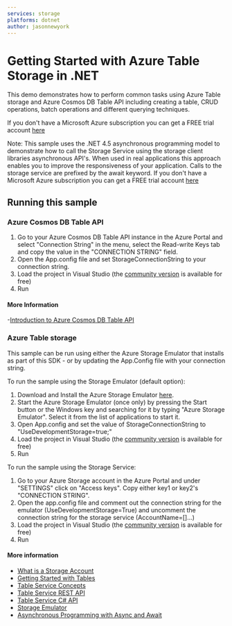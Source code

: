 ```yaml
---
services: storage
platforms: dotnet
author: jasonnewyork
---
```


# Getting Started with Azure Table Storage in .NET

This demo demonstrates how to perform common tasks using Azure Table storage 
and Azure Cosmos DB Table API including creating a table, CRUD operations, 
batch operations and different querying techniques. 

If you don't have a Microsoft Azure subscription you can get a FREE trial 
account [here](http://go.microsoft.com/fwlink/?LinkId=330212)

Note: This sample uses the .NET 4.5 asynchronous programming model to demonstrate how to call the Storage Service using the
storage client libraries asynchronous API's. When used in real applications this approach enables you to improve the
responsiveness of your application. Calls to the storage service are prefixed by the await keyword.
If you don't have a Microsoft Azure subscription you can
get a FREE trial account [here](http://go.microsoft.com/fwlink/?LinkId=330212)

## Running this sample

### Azure Cosmos DB Table API

1. Go to your Azure Cosmos DB Table API instance in the Azure Portal and select 
"Connection String" in the menu, select the Read-write Keys tab and copy the value 
in the "CONNECTION STRING" field.
2. Open the App.config file and set 
StorageConnectionString to your connection string.
3. Load the project in Visual Studio (the [community version](https://www.visualstudio.com/vs/community/) is available for free)
4. Run

#### More Information
-[Introduction to Azure Cosmos DB Table API](https://docs.microsoft.com/en-us/azure/cosmos-db/table-introduction)

### Azure Table storage

This sample can be run using either the Azure Storage Emulator that installs as part of this SDK - or by
updating the App.Config file with your connection string.


To run the sample using the Storage Emulator (default option):

1. Download and Install the Azure Storage Emulator [here](http://azure.microsoft.com/en-us/downloads/).
2. Start the Azure Storage Emulator (once only) by pressing the Start button or the Windows key and searching for it by
typing "Azure Storage Emulator". Select it from the list of applications to start it.
3. Open App.config and set the value of StorageConnectionString to "UseDevelopmentStorage=true;"
4. Load the project in Visual Studio (the [community version](https://www.visualstudio.com/vs/community/) is available for free)
5. Run


To run the sample using the Storage Service:

1. Go to your Azure Storage account in the Azure Portal and under "SETTINGS" 
click on "Access keys". Copy either key1 or key2's "CONNECTION STRING".
2. Open the app.config file and comment out the connection string for the emulator (UseDevelopmentStorage=True) and uncomment the connection string for the storage service (AccountName=[]...)
3. Load the project in Visual Studio (the [community version](https://www.visualstudio.com/vs/community/) is available for free)
4. Run

#### More information
- [What is a Storage Account](http://azure.microsoft.com/en-us/documentation/articles/storage-whatis-account/)
- [Getting Started with Tables](http://azure.microsoft.com/en-us/documentation/articles/storage-dotnet-how-to-use-tables/)
- [Table Service Concepts](http://msdn.microsoft.com/en-us/library/dd179463.aspx)
- [Table Service REST API](http://msdn.microsoft.com/en-us/library/dd179423.aspx)
- [Table Service C# API](http://go.microsoft.com/fwlink/?LinkID=398944)
- [Storage Emulator](http://msdn.microsoft.com/en-us/library/azure/hh403989.aspx)
- [Asynchronous Programming with Async and Await](http://msdn.microsoft.com/en-us/library/hh191443.aspx)
